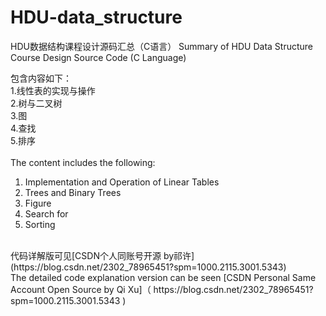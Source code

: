 # HDU-data_structure
HDU数据结构课程设计源码汇总（C语言）
Summary of HDU Data Structure Course Design Source Code (C Language) <br>

包含内容如下：<br>
1.线性表的实现与操作<br>
2.树与二叉树<br>
3.图<br>
4.查找<br>
5.排序<br>
<br>
The content includes the following:<br>
1. Implementation and Operation of Linear Tables<br>
2. Trees and Binary Trees<br>
3. Figure<br>
4. Search for<br>
5. Sorting<br>
<br>
代码详解版可见[CSDN个人同账号开源 by祁许](https://blog.csdn.net/2302_78965451?spm=1000.2115.3001.5343)<br>
The detailed code explanation version can be seen [CSDN Personal Same Account Open Source by Qi Xu]（ https://blog.csdn.net/2302_78965451?spm=1000.2115.3001.5343 )<br>
